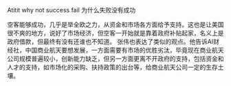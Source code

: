 Atitit why not success fail 为什么失败没有成功


空客能够成功，几乎是举全欧之力，从资金和市场各方面给予支持。这也是让美国很不爽的地方，说好了市场经济，但空客一开始就是靠着政府补贴起家，名义上是政府借款，但最终有没有还谁也不知道。
张伟也表达了类似的观点。他告诉AI财经社，中国商业航天要想发展，一方面需要有市场的优胜劣汰，毕竟现在商业航天公司规模普遍较小，创新能力缺乏，但另一方面更离不开政府的支持，包括资金和人才的支持，如市场化的采购、扶持政策的出台等，给商业航天公司一定的生存土壤。

